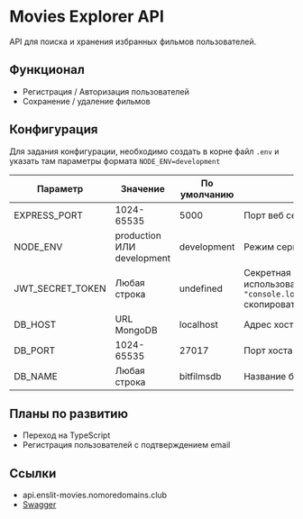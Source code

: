 # Movies Explorer API
API для поиска и хранения избранных фильмов пользователей.

## Функционал
- Регистрация / Авторизация пользователей
- Сохранение / удаление фильмов

## Конфигурация 

Для задания конфигурации, необходимо создать в корне файл `.env` и указать там параметры формата `NODE_ENV=development` 

Параметр | Значение | По умолчанию | Описание
--- | --- | --- | ---
EXPRESS_PORT | 1024-65535 | 5000 | Порт веб сервера Express
NODE_ENV | production ИЛИ development | development | Режим сервера.
JWT_SECRET_TOKEN | Любая строка | undefined | Секретная строка для JWT. Чем сложней, тем лучше. Можно использовать команду `node -e "console.log(require('crypto').randomBytes(32).toString('hex'));"` скопировать и вставить результат выполнения команды
DB_HOST | URL MongoDB | localhost | Адрес хоста базы данных Mongo
DB_PORT | 1024-65535 | 27017 | Порт хоста базы данных Mongo
DB_NAME | Любая строка | bitfilmsdb | Название базы данных. Будет создана если не существует.

## Планы по развитию
- Переход на TypeScript
- Регистрация пользователей с подтверждением email

## Ссылки
- api.enslit-movies.nomoredomains.club
- [Swagger](https://app.swaggerhub.com/apis-docs/enslit/MoviesExplorer/1.0.0)
